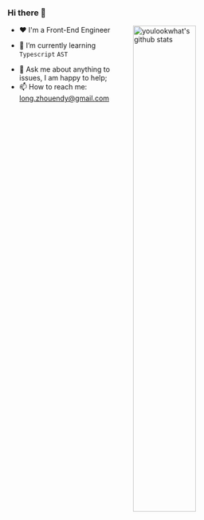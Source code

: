 

### Hi there 👋
 <img img align="right" alt="youlookwhat's github stats" width="50%" src="https://github-readme-stats.vercel.app/api?username=EndyZhou&show_icons=true&hide=issues&bg_color=0D1117&text_color=c9d1d9&icon_color=ff3860&title_color=7957d5&hide_border=true&count_private=true" alt="EndyZhou's github stats"/>
 
- ❤️ I'm a Front-End Engineer
<!-- - 🔭 I’m currently working on WuHan China🇨🇳  -->
- 🌱 I’m currently learning `Typescript` `AST`
<!-- - 📚 My blog：[Zhou](http://blog) -->
- 💬 Ask me about anything to issues, I am happy to help;
- 📫 How to reach me: long.zhouendy@gmail.com


<!--
**EndyZhou/EndyZhou** is a ✨ _special_ ✨ repository because its `README.md` (this file) appears on your GitHub profile.

Here are some ideas to get you started:

- 🔭 I’m currently working on ...
- 🌱 I’m currently learning ...
- 👯 I’m looking to collaborate on ...
- 🤔 I’m looking for help with ...
- 💬 Ask me about ...
- 📫 How to reach me: ...
- 😄 Pronouns: ...
- ⚡ Fun fact: ...
-->
